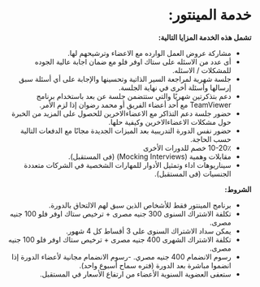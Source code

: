 <div dir="rtl">

# خدمة المينتور:

**تشمل هذه الخدمة المزايا التالية:**

- مشاركة عروض العمل الوارده مع الاعضاء وترشيحهم لها.
- أى عدد من الاسئله على ستاك اوفر فلو مع ضمان اجابة عالية الجوده للمشكلات / الاسئله.
- جلسة شهرية لمراجعة السير الذاتية وتحسينها والإجابة على أي أسئلة سبق إرسالها وأسئلة أخرى في نهاية الجلسة. 
- دعم بتذكرتين شهريًا والتي ستتضمن جلسة عن بعد باستخدام برنامج TeamViewer مع أحد أعضاء الفريق أو محمد رضوان إذا لزم الأمر.
- حضور جلسة دعم التذاكر مع الاعضاءالاخرين للحصول على المزيد من الخبرة حول مشكلات الاعضاءالاخرين وكيفية حلها.
- حضور نفس الدورة التدريبية بعد الميزات الجديدة مجانًا مع الدفعات التالية حسب الحاجة. 
- 10-20٪ خصم للدورات الأخرى
- مقابلات وهمية (Mocking Interviews) (فى المستقبل).
- سيناريوهات اداء وتمثيل الأدوار للمهارات الشخصية في الشركات متعددة الجنسيات (فى المستقبل).


**الشروط:**

- برنامج المينتور فقط  للأشخاص الذين سبق لهم الالتحاق بالدورة. 
- تكلفة الاشتراك السنوى 300 جنيه مصرى + ترخيص ستاك اوفر فلو 100 جنيه مصرى.
- يمكن سداد الاشتراك السنوى على 3 أقساط كل 4 شهور.
- تكلفة الاشتراك الشهرى 400 جنيه مصرى + ترخيص ستاك اوفر فلو 100 جنيه مصرى.
- رسوم الانضمام 400 جنيه مصري.
-رسوم الانضمام مجانية لأعضاء الدورة إذا انضموا مباشرة بعد الدورة (فتره سماح أسبوع واحد).
- ستعفى العضوية السنوية الأعضاء من ارتفاع الأسعار في المستقبل.

</div>